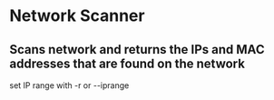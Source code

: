 # Network Scanner
## Scans network and returns the IPs and MAC addresses that are found on the network

set IP range with -r or --iprange